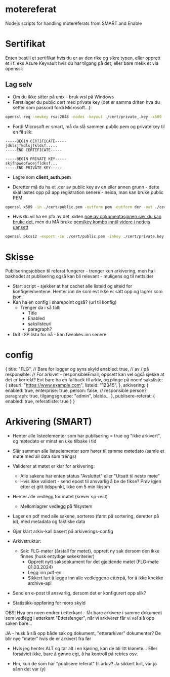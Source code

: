 # motereferat
Nodejs scripts for handling motereferats from SMART and Enable

# Sertifikat
Enten bestill et sertifikat hvis du er av den rike og sikre typen, eller opprett et i f. eks Azure Keyvault hvis du har tilgang på det, eller bare mekk et via openssl:

## Lag selv
- Om du ikke sitter på unix - bruk wsl på Windows
- Først lager du public cert med private key (det er samma driten hva du setter som passord fordi Microsoft...):
```bash
openssl req -newkey rsa:2048 -nodes -keyout ./cert/private_.key -x509 -days 365 -out ./cert/public.pem -subj '/CN=motereferat\/C={countryCode}/ST={state}/O={organization}' -passout pass:{someSuperSecretPassword}
```
- Fordi Microsoft er smart, må du slå sammen public.pem og private.key til en fil slik:
```
-----BEGIN CERTIFICATE-----
jdklsjfkdlsjfkldsf.....
-----END CERTIFICATE-----

-----BEGIN PRIVATE KEY-----
skjfhpweofwoejfldksf...
-----END PRIVATE KEY-----
```
- Lagre som **client_auth.pem**

- Deretter må du ha et .cer av public key av en eller annen grunn - dette skal lastes opp på app registration senere - neida, man kan bruke public PEM
```bash
openssl x509 -in ./cert/public.pem -outform pem -outform der -out ./cert/public.cer
```

- Hvis du vil ha en pfx av det, siden [noe av dokumentasjonen sier du kan bruke det](https://github.com/Azure/azure-sdk-for-net/blob/main/sdk/identity/Azure.Identity/samples/ClientCertificateCredentialSamples.md), men du MÅ bruke [pem/key kombo inntil videre i nodejs uansett](https://learn.microsoft.com/en-us/javascript/api/@azure/identity/clientcertificatecredential?view=azure-node-latest)
```bash
openssl pkcs12 -export -in ./cert/public.pem -inkey ./cert/private.key -out ./cert/motereferat_client_auth.pfx -password pass:{super-secret}
```

# Skisse
Publiseringsjobben til referat fungerer - trenger kun arkivering, men ha i bakhodet at publisering også kan bli relevant - muligens og til nettsider

- Start script - sjekker at har cachet alle listeid og siteid for konfigelementene. Henter inn de som evt ikke er satt opp og lagrer som json.
- Kan ha en config i sharepoint også? (url til konfig)
  - Trenger da i så fall:
    - Title
    - Enabled
    - sakslisteurl
    - paragraph?
- Drit i SP lista for nå - kan tweakes inn senere

# config
{
  title: "FLG", // Bare for logger og syns skyld
  enabled: true, // av / på
  responsible: <epost> // For arkivet - responsibleEmail, oppsett kan vel også sjekke at det er korrekt? Evt bare ha en fallback til arkiv, og plinge på noen!
  saksliste: {
    siteurl: "https://www.example.com",
    listeId: "12345",
  },
  arkivering: {
    enabled: true,
    enterprise: true,
    person: false, // responsible person?
    paragraph: true,
    tilgangsgruppe: "admin",
    blabla...
  },
  publisere-referat: {
    enabled: true,
    referatliste: true
  }
}

# Arkivering (SMART)
- Henter alle listeelementer som har publisering = true og "ikke arkivert", og møtedato er minst en uke tilbake i tid
- Slår sammen alle listeelementer som hører til samme møtedato (samle et møte med all data som trengs)
- Validerer at møtet er klar for arkivering:
  - Alle sakene har enten status "Avsluttet" eller "Utsatt til neste møte"
  - Hvis ikke validert - send epost til ansvarlig å be de fikse? Prøv igjen etter et gitt tidspunkt, ikke om 5 min liksom
- Henter alle vedlegg for møtet (krever sp-rest)
  - Mellomlagrer vedlegg på filsystem
- Lager en pdf med alle sakene, sorteres (først på sortering, deretter på id), med metadata og faktiske data

- Gjør klart arkiv-kall basert på arkiverings-config
- Arkivstruktur:
  - Sak: FLG-møter {årstall for møtet}, opprett ny sak dersom den ikke finnes (husk entydige søkekriterier)
    - Opprett nytt saksdokument for det gjeldende møtet (FLG-møte 01.03.2024)
    - Legg inn pdf-en
    - Sikkert lurt å legge inn alle vedleggene etterpå, for å ikke knekke archive-api

- Send en e-post til ansvarlig, dersom det er konfigurert opp slik?
- Statistikk-oppføring for moro skyld

OBS! Hva om noen endrer i etterkant - får bare arkivere i samme dokument som vedlegg i etterkant "Etterslenger", når vi arkiverer får vi vel slå opp saken bare...

JA - husk å slå opp både sak og dokument, "etterarkiver" dokumenter? De blir nye "møter" hvis de er arkivert fra før

- Hvis jeg henter ALT og tar alt i en kjøring, kan de bli litt klønete... Eller forsåvidt ikke, bare å gønne egt, å ha kontroll på retries osv.

- Hm, kun de som har "publisere referat" til arkiv? Ja sikkert lurt, var jo sånn det var (y)

